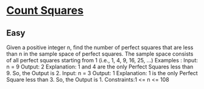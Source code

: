 # [Count Squares](https://www.geeksforgeeks.org/problems/count-squares3649/1)
## Easy
Given a positive integer n, find the number of perfect squares that are less than n in the sample space of perfect squares. The sample space consists of all perfect squares starting from 1 (i.e., 1, 4, 9, 16, 25, …)
Examples :
Input: n = 9
Output: 2
Explanation: 1 and 4 are the only Perfect Squares less than 9. So, the Output is 2.
Input: n = 3
Output: 1
Explanation: 1 is the only Perfect Square less than 3. So, the Output is 1.
Constraints:1 &lt;= n &lt;= 108